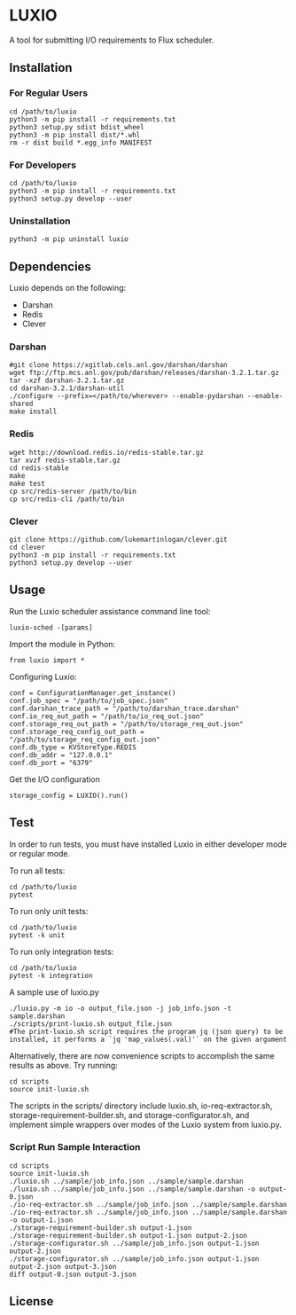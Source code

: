 # LUXIO

A tool for submitting I/O requirements to Flux scheduler.

## Installation

### For Regular Users
```{bash}
cd /path/to/luxio  
python3 -m pip install -r requirements.txt  
python3 setup.py sdist bdist_wheel  
python3 -m pip install dist/*.whl  
rm -r dist build *.egg_info MANIFEST  
```

### For Developers

```{bash}
cd /path/to/luxio  
python3 -m pip install -r requirements.txt  
python3 setup.py develop --user
```

### Uninstallation

```{bash}
python3 -m pip uninstall luxio
```

## Dependencies

Luxio depends on the following:
* Darshan
* Redis
* Clever

### Darshan

```{bash}
#git clone https://xgitlab.cels.anl.gov/darshan/darshan   
wget ftp://ftp.mcs.anl.gov/pub/darshan/releases/darshan-3.2.1.tar.gz
tar -xzf darshan-3.2.1.tar.gz
cd darshan-3.2.1/darshan-util
./configure --prefix=</path/to/wherever> --enable-pydarshan --enable-shared  
make install
```

### Redis
```{bash}
wget http://download.redis.io/redis-stable.tar.gz
tar xvzf redis-stable.tar.gz
cd redis-stable
make
make test
cp src/redis-server /path/to/bin
cp src/redis-cli /path/to/bin
```

### Clever

```{bash}
git clone https://github.com/lukemartinlogan/clever.git
cd clever
python3 -m pip install -r requirements.txt  
python3 setup.py develop --user
```

## Usage

Run the Luxio scheduler assistance command line tool:
```{bash}
luxio-sched -[params]
```

Import the module in Python:
```{bash}
from luxio import *
```

Configuring Luxio:
```{bash}
conf = ConfigurationManager.get_instance()  
conf.job_spec = "/path/to/job_spec.json"  
conf.darshan_trace_path = "/path/to/darshan_trace.darshan"  
conf.io_req_out_path = "/path/to/io_req_out.json"  
conf.storage_req_out_path = "/path/to/storage_req_out.json"  
conf.storage_req_config_out_path = "/path/to/storage_req_config_out.json"
conf.db_type = KVStoreType.REDIS  
conf.db_addr = "127.0.0.1"  
conf.db_port = "6379"  
```

Get the I/O configuration
```{bash}
storage_config = LUXIO().run()
```

## Test

In order to run tests, you must have installed Luxio in either developer mode or regular mode.  

To run all tests:
```{bash}
cd /path/to/luxio
pytest
```

To run only unit tests:
```{bash}
cd /path/to/luxio
pytest -k unit
```

To run only integration tests:
```{bash}
cd /path/to/luxio
pytest -k integration
```

A sample use of luxio.py
```{bash}
./luxio.py -m io -o output_file.json -j job_info.json -t sample.darshan  
./scripts/print-luxio.sh output_file.json
#The print-luxio.sh script requires the program jq (json query) to be installed, it performs a `jq 'map_values(.val)'` on the given argument
```

Alternatively, there are now convenience scripts to accomplish the same results as above. Try running:
```{bash}
cd scripts
source init-luxio.sh
```

The scripts in the scripts/ directory include luxio.sh, io-req-extractor.sh, storage-requirement-builder.sh, and storage-configurator.sh, and implement simple wrappers over modes of the Luxio system from luxio.py.

### Script Run Sample Interaction
```{bash}
cd scripts
source init-luxio.sh
./luxio.sh ../sample/job_info.json ../sample/sample.darshan
./luxio.sh ../sample/job_info.json ../sample/sample.darshan -o output-0.json
./io-req-extractor.sh ../sample/job_info.json ../sample/sample.darshan
./io-req-extractor.sh ../sample/job_info.json ../sample/sample.darshan -o output-1.json
./storage-requirement-builder.sh output-1.json
./storage-requirement-builder.sh output-1.json output-2.json
./storage-configurator.sh ../sample/job_info.json output-1.json output-2.json
./storage-configurator.sh ../sample/job_info.json output-1.json output-2.json output-3.json
diff output-0.json output-3.json
```

## License
